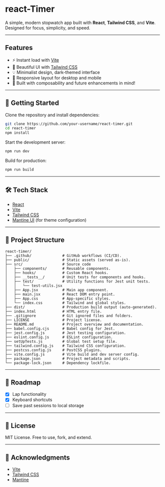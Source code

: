 # react-Timer

A simple, modern stopwatch app built with **React**, **Tailwind CSS**, and **Vite**. Designed for focus, simplicity, and speed.

---

## Features

- ⚡ Instant load with [Vite](https://vitejs.dev/)
- 🎨 Beautiful UI with [Tailwind CSS](https://tailwindcss.com/)
- 💡 Minimalist design, dark-themed interface
- 📱 Responsive layout for desktop and mobile
- 🧠 Built with composability and future enhancements in mind!

---

## 🚀 Getting Started

Clone the repository and install dependencies:

```bash
git clone https://github.com/your-username/react-timer.git
cd react-timer
npm install
```

Start the development server:

```bash
npm run dev
```

Build for production:

```bash
npm run build
```

---

## 🛠️ Tech Stack

- [React](https://reactjs.org/)
- [Vite](https://vitejs.dev/)
- [Tailwind CSS](https://tailwindcss.com/)
- [Mantine UI](https://mantine.dev/) (for theme configuration)

---

## 📁 Project Structure

```
react-timer/
├── .github/              # GitHub workflows (CI/CD).
├── public/               # Static assets (served as-is).
├── src/                  # Source code
│   ├── components/       # Reusable components.
│   ├── hooks/            # Custom React hooks.
│   ├── __tests__/        # Unit tests for components and hooks.
│   ├── test/             # Utility functions for Jest unit tests.
│   │   └── test-utils.jsx
│   ├── App.jsx           # Main app component.
│   ├── main.jsx          # React DOM entry point.
│   ├── App.css           # App-specific styles.
│   └── index.css         # Tailwind and global styles.
├── dist/                 # Production build output (auto-generated).
├── index.html            # HTML entry file.
├── .gitignore            # Git ignored files and folders.
├── LICENSE               # Project license.
├── README.md             # Project overview and documentation.
├── babel.config.cjs      # Babel config for Jest.
├── jest.config.js        # Jest testing configuration.
├── eslint.config.js      # ESLint configuration.
├── setUpTests.js         # Global test setup file.
├── tailwind.config.js    # Tailwind CSS configuration.
├── postcss.config.js     # PostCSS plugins.
├── vite.config.js        # Vite build and dev server config.
├── package.json          # Project metadata and scripts.
└── package-lock.json     # Dependency lockfile.
```

---

## 🎯 Roadmap

- [x] Lap functionality
- [x] Keyboard shortcuts
- [ ] Save past sessions to local storage

---

## 📄 License

MIT License. Free to use, fork, and extend.

---

## 🙌 Acknowledgments

- [Vite](https://vitejs.dev/)
- [Tailwind CSS](https://tailwindcss.com/)
- [Mantine](https://mantine.dev/)
